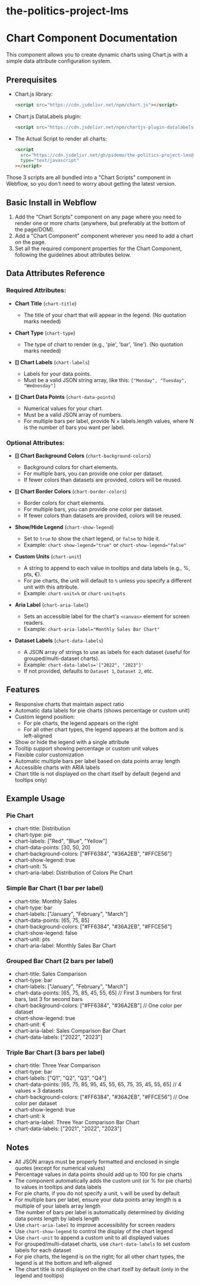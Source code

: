 # the-politics-project-lms

# Chart Component Documentation

This component allows you to create dynamic charts using Chart.js with a simple data attribute configuration system.

## Prerequisites

- Chart.js library:

  ```html
  <script src="https://cdn.jsdelivr.net/npm/chart.js"></script>
  ```

- Chart.js DataLabels plugin:

  ```html
  <script src="https://cdn.jsdelivr.net/npm/chartjs-plugin-datalabels@2"></script>
  ```

- The Actual Script to render all charts:
  ```html
  <script
    src="https://cdn.jsdelivr.net/gh/pidemo/the-politics-project-lms@main/index.min.js"
    type="text/javascript"
  ></script>
  ```

Those 3 scripts are all bundled into a "Chart Scripts" component in Webflow, so you don't need to worry about getting the latest version.

## Basic Install in Webflow

1. Add the "Chart Scripts" component on any page where you need to render one or more charts (anywhere, but preferably at the bottom of the page/DOM).
2. Add a "Chart Component" component wherever you need to add a chart on the page.
3. Set all the required component properties for the Chart Component, following the guidelines about attributes below.

## Data Attributes Reference

### Required Attributes:

- **Chart Title** (`chart-title`)

  - The title of your chart that will appear in the legend. (No quotation marks needed)

- **Chart Type** (`chart-type`)

  - The type of chart to render (e.g., 'pie', 'bar', 'line'). (No quotation marks needed)

- **[] Chart Labels** (`chart-labels`)

  - Labels for your data points.
  - Must be a valid JSON string array, like this: `["Monday", "Tuesday", "Wednesday"]`

- **[] Chart Data Points** (`chart-data-points`)
  - Numerical values for your chart.
  - Must be a valid JSON array of numbers.
  - For multiple bars per label, provide N × labels.length values, where N is the number of bars you want per label.

### Optional Attributes:

- **[] Chart Background Colors** (`chart-background-colors`)

  - Background colors for chart elements.
  - For multiple bars, you can provide one color per dataset.
  - If fewer colors than datasets are provided, colors will be reused.

- **[] Chart Border Colors** (`chart-border-colors`)

  - Border colors for chart elements.
  - For multiple bars, you can provide one color per dataset.
  - If fewer colors than datasets are provided, colors will be reused.

- **Show/Hide Legend** (`chart-show-legend`)

  - Set to `true` to show the chart legend, or `false` to hide it.
  - Example: `chart-show-legend="true"` or `chart-show-legend="false"`

- **Custom Units** (`chart-unit`)

  - A string to append to each value in tooltips and data labels (e.g., %, pts, €).
  - For pie charts, the unit will default to `%` unless you specify a different unit with this attribute.
  - Example: `chart-unit=%` or `chart-unit=pts`

- **Aria Label** (`chart-aria-label`)

  - Sets an accessible label for the chart's `<canvas>` element for screen readers.
  - Example: `chart-aria-label="Monthly Sales Bar Chart"`

- **Dataset Labels** (`chart-data-labels`)
  - A JSON array of strings to use as labels for each dataset (useful for grouped/multi-dataset charts).
  - Example: `chart-data-labels='["2022", "2023"]'`
  - If not provided, defaults to `Dataset 1`, `Dataset 2`, etc.

## Features

- Responsive charts that maintain aspect ratio
- Automatic data labels for pie charts (shows percentage or custom unit)
- Custom legend position:
  - For pie charts, the legend appears on the right
  - For all other chart types, the legend appears at the bottom and is left-aligned
- Show or hide the legend with a single attribute
- Tooltip support showing percentage or custom unit values
- Flexible color customization
- Automatic multiple bars per label based on data points array length
- Accessible charts with ARIA labels
- Chart title is not displayed on the chart itself by default (legend and tooltips only)

## Example Usage

### Pie Chart

- chart-title: Distribution
- chart-type: pie
- chart-labels: ["Red", "Blue", "Yellow"]
- chart-data-points: [30, 50, 20]
- chart-background-colors: ["#FF6384", "#36A2EB", "#FFCE56"]
- chart-show-legend: true
- chart-unit: %
- chart-aria-label: Distribution of Colors Pie Chart

### Simple Bar Chart (1 bar per label)

- chart-title: Monthly Sales
- chart-type: bar
- chart-labels: ["January", "February", "March"]
- chart-data-points: [65, 75, 85]
- chart-background-colors: ["#FF6384", "#36A2EB", "#FFCE56"]
- chart-show-legend: false
- chart-unit: pts
- chart-aria-label: Monthly Sales Bar Chart

### Grouped Bar Chart (2 bars per label)

- chart-title: Sales Comparison
- chart-type: bar
- chart-labels: ["January", "February", "March"]
- chart-data-points: [65, 75, 85, 45, 55, 65] // First 3 numbers for first bars, last 3 for second bars
- chart-background-colors: ["#FF6384", "#36A2EB"] // One color per dataset
- chart-show-legend: true
- chart-unit: €
- chart-aria-label: Sales Comparison Bar Chart
- chart-data-labels: ["2022", "2023"]

### Triple Bar Chart (3 bars per label)

- chart-title: Three Year Comparison
- chart-type: bar
- chart-labels: ["Q1", "Q2", "Q3", "Q4"]
- chart-data-points: [65, 75, 85, 95, 45, 55, 65, 75, 35, 45, 55, 65] // 4 values × 3 datasets
- chart-background-colors: ["#FF6384", "#36A2EB", "#FFCE56"] // One color per dataset
- chart-show-legend: true
- chart-unit: k
- chart-aria-label: Three Year Comparison Bar Chart
- chart-data-labels: ["2021", "2022", "2023"]

## Notes

- All JSON arrays must be properly formatted and enclosed in single quotes (except for numerical values)
- Percentage values in data points should add up to 100 for pie charts
- The component automatically adds the custom unit (or % for pie charts) to values in tooltips and data labels
- For pie charts, if you do not specify a unit, `%` will be used by default
- For multiple bars per label, ensure your data points array length is a multiple of your labels array length
- The number of bars per label is automatically determined by dividing data points length by labels length
- Use `chart-aria-label` to improve accessibility for screen readers
- Use `chart-show-legend` to control the display of the chart legend
- Use `chart-unit` to append a custom unit to all displayed values
- For grouped/multi-dataset charts, use `chart-data-labels` to set custom labels for each dataset
- For pie charts, the legend is on the right; for all other chart types, the legend is at the bottom and left-aligned
- The chart title is not displayed on the chart itself by default (only in the legend and tooltips)
